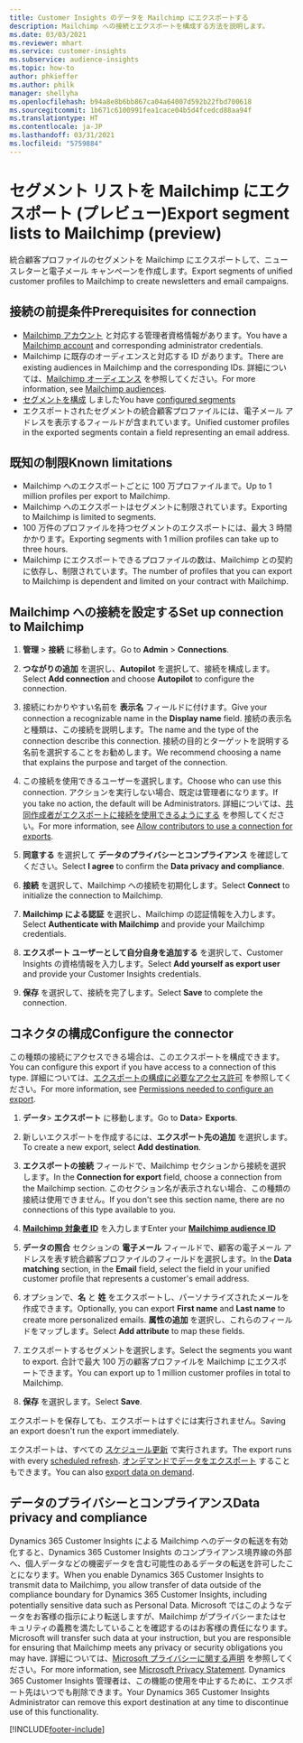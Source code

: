 ```yaml
---
title: Customer Insights のデータを Mailchimp にエクスポートする
description: Mailchimp への接続とエクスポートを構成する方法を説明します。
ms.date: 03/03/2021
ms.reviewer: mhart
ms.service: customer-insights
ms.subservice: audience-insights
ms.topic: how-to
author: phkieffer
ms.author: philk
manager: shellyha
ms.openlocfilehash: b94a8e8b6bb867ca04a64007d592b22fbd700618
ms.sourcegitcommit: 1b671c6100991fea1cace04b5d4fcedcd88aa94f
ms.translationtype: HT
ms.contentlocale: ja-JP
ms.lasthandoff: 03/31/2021
ms.locfileid: "5759884"
---
```

# <a name="export-segment-lists-to-mailchimp-preview"></a><span data-ttu-id="e1acb-103">セグメント リストを Mailchimp にエクスポート (プレビュー)</span><span class="sxs-lookup"><span data-stu-id="e1acb-103">Export segment lists to Mailchimp (preview)</span></span>

<span data-ttu-id="e1acb-104">統合顧客プロファイルのセグメントを Mailchimp にエクスポートして、ニュースレターと電子メール キャンペーンを作成します。</span><span class="sxs-lookup"><span data-stu-id="e1acb-104">Export segments of unified customer profiles to Mailchimp to create newsletters and email campaigns.</span></span>

## <a name="prerequisites-for-connection"></a><span data-ttu-id="e1acb-105">接続の前提条件</span><span class="sxs-lookup"><span data-stu-id="e1acb-105">Prerequisites for connection</span></span>

-   <span data-ttu-id="e1acb-106">[Mailchimp アカウント](https://mailchimp.com/) と対応する管理者資格情報があります。</span><span class="sxs-lookup"><span data-stu-id="e1acb-106">You have a [Mailchimp account](https://mailchimp.com/) and corresponding administrator credentials.</span></span>
-   <span data-ttu-id="e1acb-107">Mailchimp に既存のオーディエンスと対応する ID があります。</span><span class="sxs-lookup"><span data-stu-id="e1acb-107">There are existing audiences in Mailchimp and the corresponding IDs.</span></span> <span data-ttu-id="e1acb-108">詳細については、[Mailchimp オーディエンス](https://mailchimp.com/help/create-audience/) を参照してください。</span><span class="sxs-lookup"><span data-stu-id="e1acb-108">For more information, see [Mailchimp audiences](https://mailchimp.com/help/create-audience/).</span></span>
-   <span data-ttu-id="e1acb-109">[セグメントを構成](segments.md) しました</span><span class="sxs-lookup"><span data-stu-id="e1acb-109">You have [configured segments](segments.md)</span></span>
-   <span data-ttu-id="e1acb-110">エクスポートされたセグメントの統合顧客プロファイルには、電子メール アドレスを表示するフィールドが含まれています。</span><span class="sxs-lookup"><span data-stu-id="e1acb-110">Unified customer profiles in the exported segments contain a field representing an email address.</span></span>

## <a name="known-limitations"></a><span data-ttu-id="e1acb-111">既知の制限</span><span class="sxs-lookup"><span data-stu-id="e1acb-111">Known limitations</span></span>

- <span data-ttu-id="e1acb-112">Mailchimp へのエクスポートごとに 100 万プロファイルまで。</span><span class="sxs-lookup"><span data-stu-id="e1acb-112">Up to 1 million profiles per export to Mailchimp.</span></span>
- <span data-ttu-id="e1acb-113">Mailchimp へのエクスポートはセグメントに制限されています。</span><span class="sxs-lookup"><span data-stu-id="e1acb-113">Exporting to Mailchimp is limited to segments.</span></span>
- <span data-ttu-id="e1acb-114">100 万件のプロファイルを持つセグメントのエクスポートには、最大 3 時間かかります。</span><span class="sxs-lookup"><span data-stu-id="e1acb-114">Exporting segments with 1 million profiles can take up to three hours.</span></span> 
- <span data-ttu-id="e1acb-115">Mailchimp にエクスポートできるプロファイルの数は、Mailchimp との契約に依存し、制限されています。</span><span class="sxs-lookup"><span data-stu-id="e1acb-115">The number of profiles that you can export to Mailchimp is dependent and limited on your contract with Mailchimp.</span></span>

## <a name="set-up-connection-to-mailchimp"></a><span data-ttu-id="e1acb-116">Mailchimp への接続を設定する</span><span class="sxs-lookup"><span data-stu-id="e1acb-116">Set up connection to Mailchimp</span></span>

1. <span data-ttu-id="e1acb-117">**管理** > **接続** に移動します。</span><span class="sxs-lookup"><span data-stu-id="e1acb-117">Go to **Admin** > **Connections**.</span></span>

1. <span data-ttu-id="e1acb-118">**つながりの追加** を選択し、**Autopilot** を選択して、接続を構成します。</span><span class="sxs-lookup"><span data-stu-id="e1acb-118">Select **Add connection** and choose **Autopilot** to configure the connection.</span></span>

1. <span data-ttu-id="e1acb-119">接続にわかりやすい名前を **表示名** フィールドに付けます。</span><span class="sxs-lookup"><span data-stu-id="e1acb-119">Give your connection a recognizable name in the **Display name** field.</span></span> <span data-ttu-id="e1acb-120">接続の表示名と種類は、この接続を説明します。</span><span class="sxs-lookup"><span data-stu-id="e1acb-120">The name and the type of the connection describe this connection.</span></span> <span data-ttu-id="e1acb-121">接続の目的とターゲットを説明する名前を選択することをお勧めします。</span><span class="sxs-lookup"><span data-stu-id="e1acb-121">We recommend choosing a name that explains the purpose and target of the connection.</span></span>

1. <span data-ttu-id="e1acb-122">この接続を使用できるユーザーを選択します。</span><span class="sxs-lookup"><span data-stu-id="e1acb-122">Choose who can use this connection.</span></span> <span data-ttu-id="e1acb-123">アクションを実行しない場合、既定は管理者になります。</span><span class="sxs-lookup"><span data-stu-id="e1acb-123">If you take no action, the default will be Administrators.</span></span> <span data-ttu-id="e1acb-124">詳細については、[共同作成者がエクスポートに接続を使用できるようにする](connections.md#allow-contributors-to-use-a-connection-for-exports) を参照してください。</span><span class="sxs-lookup"><span data-stu-id="e1acb-124">For more information, see [Allow contributors to use a connection for exports](connections.md#allow-contributors-to-use-a-connection-for-exports).</span></span>

1. <span data-ttu-id="e1acb-125">**同意する** を選択して **データのプライバシーとコンプライアンス** を確認してください。</span><span class="sxs-lookup"><span data-stu-id="e1acb-125">Select **I agree** to confirm the **Data privacy and compliance**.</span></span>

1. <span data-ttu-id="e1acb-126">**接続** を選択して、Mailchimp への接続を初期化します。</span><span class="sxs-lookup"><span data-stu-id="e1acb-126">Select **Connect** to initialize the connection to Mailchimp.</span></span>

1. <span data-ttu-id="e1acb-127">**Mailchimp による認証** を選択し、Mailchimp の認証情報を入力します。</span><span class="sxs-lookup"><span data-stu-id="e1acb-127">Select **Authenticate with Mailchimp** and provide your Mailchimp credentials.</span></span>

1. <span data-ttu-id="e1acb-128">**エクスポート ユーザーとして自分自身を追加する** を選択して、Customer Insights の資格情報を入力します。</span><span class="sxs-lookup"><span data-stu-id="e1acb-128">Select **Add yourself as export user** and provide your Customer Insights credentials.</span></span>

1. <span data-ttu-id="e1acb-129">**保存** を選択して、接続を完了します。</span><span class="sxs-lookup"><span data-stu-id="e1acb-129">Select **Save** to complete the connection.</span></span> 

## <a name="configure-the-connector"></a><span data-ttu-id="e1acb-130">コネクタの構成</span><span class="sxs-lookup"><span data-stu-id="e1acb-130">Configure the connector</span></span>

<span data-ttu-id="e1acb-131">この種類の接続にアクセスできる場合は、このエクスポートを構成できます。</span><span class="sxs-lookup"><span data-stu-id="e1acb-131">You can configure this export if you have access to a connection of this type.</span></span> <span data-ttu-id="e1acb-132">詳細については、[エクスポートの構成に必要なアクセス許可](export-destinations.md#set-up-a-new-export) を参照してください。</span><span class="sxs-lookup"><span data-stu-id="e1acb-132">For more information, see [Permissions needed to configure an export](export-destinations.md#set-up-a-new-export).</span></span>

1. <span data-ttu-id="e1acb-133">**データ**> **エクスポート** に移動します。</span><span class="sxs-lookup"><span data-stu-id="e1acb-133">Go to **Data**> **Exports**.</span></span>

1. <span data-ttu-id="e1acb-134">新しいエクスポートを作成するには、**エクスポート先の追加** を選択します。</span><span class="sxs-lookup"><span data-stu-id="e1acb-134">To create a new export, select **Add destination**.</span></span>

1. <span data-ttu-id="e1acb-135">**エクスポートの接続** フィールドで、Mailchimp セクションから接続を選択します。</span><span class="sxs-lookup"><span data-stu-id="e1acb-135">In the **Connection for export** field, choose a connection from the Mailchimp section.</span></span> <span data-ttu-id="e1acb-136">このセクション名が表示されない場合、この種類の接続は使用できません。</span><span class="sxs-lookup"><span data-stu-id="e1acb-136">If you don't see this section name, there are no connections of this type available to you.</span></span>

1. <span data-ttu-id="e1acb-137">**[Mailchimp 対象者 ID](https://mailchimp.com/help/find-audience-id/)** を入力します</span><span class="sxs-lookup"><span data-stu-id="e1acb-137">Enter your **[Mailchimp audience ID](https://mailchimp.com/help/find-audience-id/)**</span></span>

3. <span data-ttu-id="e1acb-138">**データの照合** セクションの **電子メール** フィールドで、顧客の電子メール アドレスを表す統合顧客プロファイルのフィールドを選択します。</span><span class="sxs-lookup"><span data-stu-id="e1acb-138">In the **Data matching** section, in the **Email** field, select the field in your unified customer profile that represents a customer's email address.</span></span> 

1. <span data-ttu-id="e1acb-139">オプションで、**名** と **姓** をエクスポートし、パーソナライズされたメールを作成できます。</span><span class="sxs-lookup"><span data-stu-id="e1acb-139">Optionally, you can export **First name** and **Last name** to create more personalized emails.</span></span> <span data-ttu-id="e1acb-140">**属性の追加** を選択し、これらのフィールドをマップします。</span><span class="sxs-lookup"><span data-stu-id="e1acb-140">Select **Add attribute** to map these fields.</span></span>

1. <span data-ttu-id="e1acb-141">エクスポートするセグメントを選択します。</span><span class="sxs-lookup"><span data-stu-id="e1acb-141">Select the segments you want to export.</span></span> <span data-ttu-id="e1acb-142">合計で最大 100 万の顧客プロファイルを Mailchimp にエクスポートできます。</span><span class="sxs-lookup"><span data-stu-id="e1acb-142">You can export up to 1 million customer profiles in total to Mailchimp.</span></span>

1. <span data-ttu-id="e1acb-143">**保存** を選択します。</span><span class="sxs-lookup"><span data-stu-id="e1acb-143">Select **Save**.</span></span>

<span data-ttu-id="e1acb-144">エクスポートを保存しても、エクスポートはすぐには実行されません。</span><span class="sxs-lookup"><span data-stu-id="e1acb-144">Saving an export doesn't run the export immediately.</span></span>

<span data-ttu-id="e1acb-145">エクスポートは、すべての [スケジュール更新](system.md#schedule-tab) で実行されます。</span><span class="sxs-lookup"><span data-stu-id="e1acb-145">The export runs with every [scheduled refresh](system.md#schedule-tab).</span></span> <span data-ttu-id="e1acb-146">[オンデマンドでデータをエクスポート](export-destinations.md#run-exports-on-demand) することもできます。</span><span class="sxs-lookup"><span data-stu-id="e1acb-146">You can also [export data on demand](export-destinations.md#run-exports-on-demand).</span></span> 

## <a name="data-privacy-and-compliance"></a><span data-ttu-id="e1acb-147">データのプライバシーとコンプライアンス</span><span class="sxs-lookup"><span data-stu-id="e1acb-147">Data privacy and compliance</span></span>

<span data-ttu-id="e1acb-148">Dynamics 365 Customer Insights による Mailchimp へのデータの転送を有効化すると、Dynamics 365 Customer Insights のコンプライアンス境界線の外部へ、個人データなどの機密データを含む可能性のあるデータの転送を許可したことになります。</span><span class="sxs-lookup"><span data-stu-id="e1acb-148">When you enable Dynamics 365 Customer Insights to transmit data to Mailchimp, you allow transfer of data outside of the compliance boundary for Dynamics 365 Customer Insights, including potentially sensitive data such as Personal Data.</span></span> <span data-ttu-id="e1acb-149">Microsoft ではこのようなデータをお客様の指示により転送しますが、Mailchimp がプライバシーまたはセキュリティの義務を満たしていることを確認するのはお客様の責任になります。</span><span class="sxs-lookup"><span data-stu-id="e1acb-149">Microsoft will transfer such data at your instruction, but you are responsible for ensuring that Mailchimp meets any privacy or security obligations you may have.</span></span> <span data-ttu-id="e1acb-150">詳細については、[Microsoft プライバシーに関する声明](https://go.microsoft.com/fwlink/?linkid=396732) を参照してください。</span><span class="sxs-lookup"><span data-stu-id="e1acb-150">For more information, see [Microsoft Privacy Statement](https://go.microsoft.com/fwlink/?linkid=396732).</span></span>
<span data-ttu-id="e1acb-151">Dynamics 365 Customer Insights 管理者は、この機能の使用を中止するために、エクスポート先はいつでも削除できます。</span><span class="sxs-lookup"><span data-stu-id="e1acb-151">Your Dynamics 365 Customer Insights Administrator can remove this export destination at any time to discontinue use of this functionality.</span></span>

[!INCLUDE[footer-include](../includes/footer-banner.md)]
